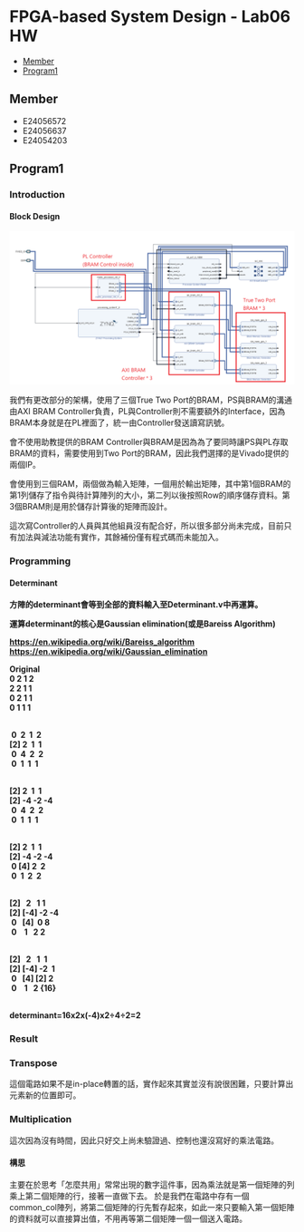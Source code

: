 FPGA-based System Design - Lab06 HW
=

* [Member](#Member)
* [Program1](#Program1)


<h2 id="Member">Member</h2>

- E24056572   
- E24056637   
- E24054203   



<h2 id = "Program1">Program1 </h2>

<h3>Introduction</h3>

<h4>Block Design</h4>

<img src = "./image/design_1.png">

我們有更改部分的架構，使用了三個True Two Port的BRAM，PS與BRAM的溝通由AXI BRAM Controller負責，PL與Controller則不需要額外的Interface，因為BRAM本身就是在PL裡面了，統一由Controller發送讀寫訊號。

會不使用助教提供的BRAM Controller與BRAM是因為為了要同時讓PS與PL存取BRAM的資料，需要使用到Two Port的BRAM，因此我們選擇的是Vivado提供的兩個IP。  

會使用到三個RAM，兩個做為輸入矩陣，一個用於輸出矩陣，其中第1個BRAM的第1列儲存了指令與待計算陣列的大小，第二列以後按照Row的順序儲存資料。第3個BRAM則是用於儲存計算後的矩陣而設計。

這次寫Controller的人員與其他組員沒有配合好，所以很多部分尚未完成，目前只有加法與減法功能有實作，其餘補份僅有程式碼而未能加入。

<h3>Programming</h3>


<h4>Determinant<h4>
方陣的determinant會等到全部的資料輸入至Determinant.v中再運算。

運算determinant的核心是Gaussian&nbsp;elimination(或是Bareiss&nbsp;Algorithm)

https://en.wikipedia.org/wiki/Bareiss_algorithm</br>
https://en.wikipedia.org/wiki/Gaussian_elimination</br>



Original</br>
0&nbsp;2&nbsp;1&nbsp;2</br>
2&nbsp;2&nbsp;1&nbsp;1</br>
0&nbsp;2&nbsp;1&nbsp;1</br>
0&nbsp;1&nbsp;1&nbsp;1</br>
</br>

&nbsp;0&nbsp;&nbsp;2&nbsp;&nbsp;1&nbsp;&nbsp;2</br>
[2]&nbsp;2&nbsp;&nbsp;1&nbsp;&nbsp;1</br>
&nbsp;0&nbsp;&nbsp;4&nbsp;&nbsp;2&nbsp;&nbsp;2&nbsp;</br>
&nbsp;0&nbsp;&nbsp;1&nbsp;&nbsp;1&nbsp;&nbsp;1&nbsp;</br>
</br>

[2]&nbsp;2&nbsp;&nbsp;1&nbsp;&nbsp;1</br>
[2]&nbsp;-4&nbsp;-2&nbsp;-4</br>
&nbsp;0&nbsp;&nbsp;4&nbsp;&nbsp;2&nbsp;&nbsp;2</br>
&nbsp;0&nbsp;&nbsp;1&nbsp;&nbsp;1&nbsp;&nbsp;1</br>
</br>

[2]&nbsp;2&nbsp;&nbsp;1&nbsp;&nbsp;1</br>
[2]&nbsp;-4&nbsp;-2&nbsp;-4</br>
&nbsp;0&nbsp;[4]&nbsp;2&nbsp;&nbsp;2</br>
&nbsp;0&nbsp;&nbsp;1&nbsp;&nbsp;2&nbsp;&nbsp;2</br>
</br>


[2]&nbsp;&nbsp;&nbsp;2&nbsp;&nbsp;&nbsp;1&nbsp;1</br>
[2]&nbsp;[-4]&nbsp;-2&nbsp;-4</br>
&nbsp;0&nbsp;&nbsp;&nbsp;[4]&nbsp;&nbsp;0&nbsp;8</br>
&nbsp;0&nbsp;&nbsp;&nbsp;&nbsp;1&nbsp;&nbsp;&nbsp;2&nbsp;2</br>
</br>

[2]&nbsp;&nbsp;&nbsp;2&nbsp;&nbsp;&nbsp;1&nbsp;&nbsp;1</br>
[2]&nbsp;[-4]&nbsp;-2&nbsp;&nbsp;1</br>
&nbsp;0&nbsp;&nbsp;&nbsp;[4]&nbsp;[2]&nbsp;2</br>
&nbsp;0&nbsp;&nbsp;&nbsp;&nbsp;1&nbsp;&nbsp;&nbsp;2&nbsp;{16}</br>
</br>

determinant=16x2x(-4)x2÷4÷2=2


<h3>Result</h3>

### Transpose
這個電路如果不是in-place轉置的話，實作起來其實並沒有說很困難，只要計算出元素新的位置即可。

### Multiplication
這次因為沒有時間，因此只好交上尚未驗證過、控制也還沒寫好的乘法電路。

#### 構思
主要在於思考「怎麼共用」常常出現的數字這件事，因為乘法就是第一個矩陣的列乘上第二個矩陣的行，接著一直做下去。
於是我們在電路中存有一個common_col陣列，將第二個矩陣的行先暫存起來，如此一來只要輸入第一個矩陣的資料就可以直接算出值，不用再等第二個矩陣一個一個送入電路。

